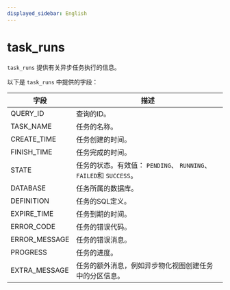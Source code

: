 ```yaml
---
displayed_sidebar: English
---
```


# task_runs

`task_runs` 提供有关异步任务执行的信息。

以下是 `task_runs` 中提供的字段：

| **字段**     | **描述**                                              |
| ------------- | ------------------------------------------------------------ |
| QUERY_ID      | 查询的ID。                                             |
| TASK_NAME     | 任务的名称。                                            |
| CREATE_TIME   | 任务创建的时间。                               |
| FINISH_TIME   | 任务完成的时间。                                 |
| STATE         | 任务的状态。有效值： `PENDING`、 `RUNNING`、 `FAILED`和 `SUCCESS`。 |
| DATABASE      | 任务所属的数据库。                             |
| DEFINITION    | 任务的SQL定义。                                  |
| EXPIRE_TIME   | 任务到期的时间。                                  |
| ERROR_CODE    | 任务的错误代码。                                      |
| ERROR_MESSAGE | 任务的错误消息。                                   |
| PROGRESS      | 任务的进度。                                    |
| EXTRA_MESSAGE | 任务的额外消息，例如异步物化视图创建任务中的分区信息。 |
